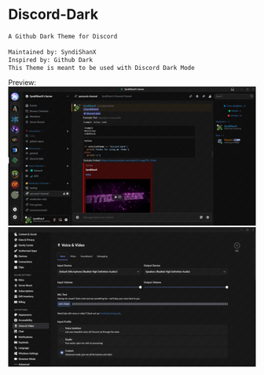 # Discord-Dark

	A Github Dark Theme for Discord
	
	Maintained by: SyndiShanX
	Inspired by: Github Dark
	This Theme is meant to be used with Discord Dark Mode

Preview:
![Chat](https://github.com/SyndiShanX/Discord-Dark/blob/main/Images/Discord-Dark-Chat.png)
![Settings](https://github.com/SyndiShanX/Discord-Dark/blob/main/Images/Discord-Dark-Settings.png)
